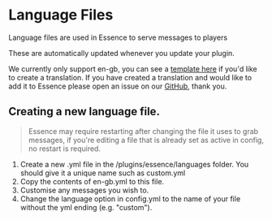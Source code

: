 # Language Files

Language files are used in Essence to serve messages to players

These are automatically updated whenever you update your plugin.

We currently only support en-gb, you can see a [template here](https://github.com/lewmilburn/Essence/blob/main/src/main/resources/language/en-gb.yml) if you'd like to create a translation. If you have created a translation and would like to add it to Essence please open an issue on our [GitHub](https://github.com/lewmc/essence), thank you.

## Creating a new language file.
> Essence may require restarting after changing the file it uses to grab messages, if you're editing a file that is already set as active in config, no restart is required.

1. Create a new .yml file in the /plugins/essence/languages folder. You should give it a unique name such as custom.yml
2. Copy the contents of en-gb.yml to this file.
3. Customise any messages you wish to.
4. Change the language option in config.yml to the name of your file without the yml ending (e.g. "custom").